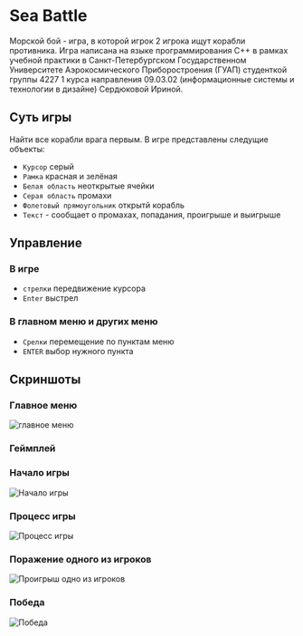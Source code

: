 # Sea Battle
Морской бой - игра, в которой игрок 2 игрока ищут корабли противника.
Игра написана на языке программирования C++ в рамках учебной практики в Санкт-Петербургском Государственном Университете Аэрокосмического Приборостроения (ГУАП) студенткой группы 4227 1 курса направления 09.03.02 (информационные системы и технологии в дизайне) Сердюковой Ириной.
## Суть игры
Найти все корабли врага первым.
В игре представлены следущие объекты:
- `Курсор` серый
- `Рамка` красная и зелёная
- `Белая область` неоткрытые ячейки
- `Серая область` промахи
- `Фолетовый прямоугольник` открытй корабль
- `Текст` - сообщает о промахах, попадания, проигрыше и выигрыше
## Управление
### В игре
- `стрелки` передвижение курсора
- `Enter` выстрел
### В главном меню и других меню
- `Срелки` перемещение по пунктам меню
- `ENTER` выбор нужного пункта
## Скриншоты
### Главное меню 
![главное меню](https://github.com/Rishshsh/Sea_Battel/assets/129891861/8f77167c-08e0-4ee9-afc6-bd4a66c9160a)

### Геймплей
### Начало игры
![Начало игры](https://github.com/Rishshsh/Sea_Battel/assets/129891861/7d6b5708-971a-4d2b-8483-e30f29afe163)

### Процесс игры
![Процесс игры](https://github.com/Rishshsh/Sea_Battel/assets/129891861/b2225ece-cf0f-41b8-b013-6aa0be3f87b1)

### Поражение одного из игроков
![Проигрыш одно из игроков](https://github.com/Rishshsh/Sea_Battel/assets/129891861/9f75d46e-f9a5-4b49-a384-fc36eaf53e51)

### Победа
![Победа](https://github.com/Rishshsh/Sea_Battel/assets/129891861/c6891c89-0f98-4427-807f-9c98f8305a2a)
